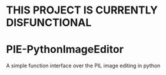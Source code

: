# THIS PROJECT IS CURRENTLY DISFUNCTIONAL
# PIE-PythonImageEditor
A simple function interface over the PIL image editing in python
